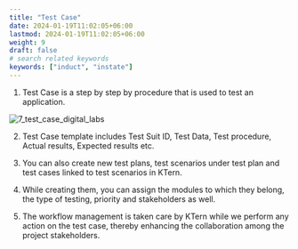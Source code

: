 ```yaml
---
title: "Test Case"
date: 2024-01-19T11:02:05+06:00
lastmod: 2024-01-19T11:02:05+06:00
weight: 9
draft: false
# search related keywords
keywords: ["induct", "instate"]
---
```


1. Test Case is a step by step by procedure that is used to test an application. 

![7_test_case_digital_labs](https://storage.googleapis.com/ktern-public-files/product-documentation/Digital%20Labs/7_test_case_digital_labs.png)

2. Test Case template includes Test Suit ID, Test Data, Test procedure, Actual results, Expected results etc.  

3. You can also create new test plans, test scenarios under test plan and test cases linked to test scenarios in KTern. 

4. While creating them, you can assign the modules to which they belong, the type of testing, priority and stakeholders as well. 

5. The workflow management is taken care by KTern while we perform any action on the test case, thereby enhancing the collaboration among the project stakeholders.
